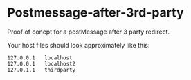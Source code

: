 # Postmessage-after-3rd-party

Proof of concpt for a postMessage after 3 party redirect.

Your host files should look approximately like this:

    127.0.0.1	localhost
    127.0.0.1	localhost2
    127.0.1.1	thirdparty
